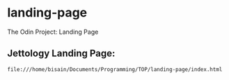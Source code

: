 # landing-page
The Odin Project: Landing Page


## Jettology Landing Page:
`
file:///home/bisain/Documents/Programming/TOP/landing-page/index.html
`

